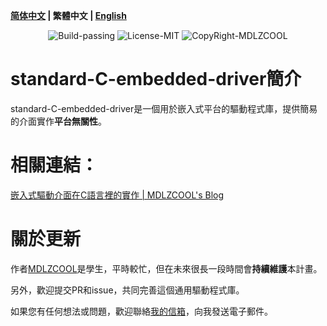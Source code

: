 **[简体中文](./README.md) | 繁體中文 | [English](./README_en-us.md)**

<div align="center">
  <img src="https://img.shields.io/badge/Build-passing-%2396C40F" alt="Build-passing"/>
  <img src="https://img.shields.io/badge/License-MIT-%2396C40F" alt="License-MIT"/>
  <img src="https://img.shields.io/badge/CopyRight-MDLZCOOL-%2396C40F" alt="CopyRight-MDLZCOOL"/>
</div>

# standard-C-embedded-driver簡介

standard-C-embedded-driver是一個用於嵌入式平台的驅動程式庫，提供簡易的介面實作**平台無關性**。

# 相關連結：

[嵌入式驅動介面在C語言裡的實作 | MDLZCOOL's Blog](https://mdlzcool.github.io/post/cdb42980.html)

# 關於更新

作者[MDLZCOOL](https://github.com/MDLZCOOL/)是學生，平時較忙，但在未來很長一段時間會**持續維護**本計畫。

另外，歡迎提交PR和issue，共同完善這個通用驅動程式庫。

如果您有任何想法或問題，歡迎聯絡[我的信箱](mdlzcool@foxmail.com)，向我發送電子郵件。
